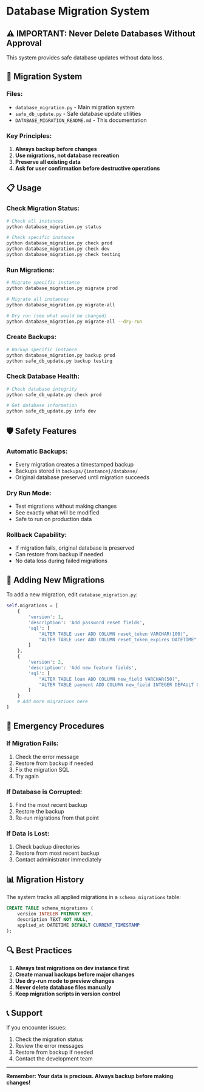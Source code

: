 # Database Migration System

## ⚠️ **IMPORTANT: Never Delete Databases Without Approval**

This system provides safe database updates without data loss.

## 🔧 **Migration System**

### **Files:**
- `database_migration.py` - Main migration system
- `safe_db_update.py` - Safe database update utilities
- `DATABASE_MIGRATION_README.md` - This documentation

### **Key Principles:**
1. **Always backup before changes**
2. **Use migrations, not database recreation**
3. **Preserve all existing data**
4. **Ask for user confirmation before destructive operations**

## 📋 **Usage**

### **Check Migration Status:**
```bash
# Check all instances
python database_migration.py status

# Check specific instance
python database_migration.py check prod
python database_migration.py check dev
python database_migration.py check testing
```

### **Run Migrations:**
```bash
# Migrate specific instance
python database_migration.py migrate prod

# Migrate all instances
python database_migration.py migrate-all

# Dry run (see what would be changed)
python database_migration.py migrate-all --dry-run
```

### **Create Backups:**
```bash
# Backup specific instance
python database_migration.py backup prod
python safe_db_update.py backup testing
```

### **Check Database Health:**
```bash
# Check database integrity
python safe_db_update.py check prod

# Get database information
python safe_db_update.py info dev
```

## 🛡️ **Safety Features**

### **Automatic Backups:**
- Every migration creates a timestamped backup
- Backups stored in `backups/{instance}/database/`
- Original database preserved until migration succeeds

### **Dry Run Mode:**
- Test migrations without making changes
- See exactly what will be modified
- Safe to run on production data

### **Rollback Capability:**
- If migration fails, original database is preserved
- Can restore from backup if needed
- No data loss during failed migrations

## 📝 **Adding New Migrations**

To add a new migration, edit `database_migration.py`:

```python
self.migrations = [
    {
        'version': 1,
        'description': 'Add password reset fields',
        'sql': [
            "ALTER TABLE user ADD COLUMN reset_token VARCHAR(100)",
            "ALTER TABLE user ADD COLUMN reset_token_expires DATETIME"
        ]
    },
    {
        'version': 2,
        'description': 'Add new feature fields',
        'sql': [
            "ALTER TABLE loan ADD COLUMN new_field VARCHAR(50)",
            "ALTER TABLE payment ADD COLUMN new_field INTEGER DEFAULT 0"
        ]
    }
    # Add more migrations here
]
```

## 🚨 **Emergency Procedures**

### **If Migration Fails:**
1. Check the error message
2. Restore from backup if needed
3. Fix the migration SQL
4. Try again

### **If Database is Corrupted:**
1. Find the most recent backup
2. Restore the backup
3. Re-run migrations from that point

### **If Data is Lost:**
1. Check backup directories
2. Restore from most recent backup
3. Contact administrator immediately

## 📊 **Migration History**

The system tracks all applied migrations in a `schema_migrations` table:

```sql
CREATE TABLE schema_migrations (
    version INTEGER PRIMARY KEY,
    description TEXT NOT NULL,
    applied_at DATETIME DEFAULT CURRENT_TIMESTAMP
);
```

## 🔍 **Best Practices**

1. **Always test migrations on dev instance first**
2. **Create manual backups before major changes**
3. **Use dry-run mode to preview changes**
4. **Never delete database files manually**
5. **Keep migration scripts in version control**

## 📞 **Support**

If you encounter issues:
1. Check the migration status
2. Review the error messages
3. Restore from backup if needed
4. Contact the development team

---

**Remember: Your data is precious. Always backup before making changes!**
